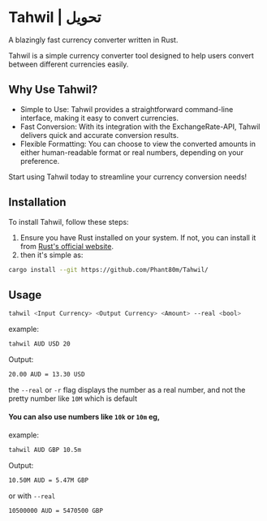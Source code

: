 # Tahwil | تحويل
A blazingly fast currency converter written in Rust.

Tahwil is a simple currency converter tool designed to help users convert between different currencies easily.
## Why Use Tahwil?

  * Simple to Use: Tahwil provides a straightforward command-line interface, making it easy to convert currencies.
  * Fast Conversion: With its integration with the ExchangeRate-API, Tahwil delivers quick and accurate conversion results.
  * Flexible Formatting: You can choose to view the converted amounts in either human-readable format or real numbers, depending on your preference.

Start using Tahwil today to streamline your currency conversion needs!
## Installation
To install Tahwil, follow these steps:
1. Ensure you have Rust installed on your system. If not, you can install it from [Rust's official website](https://www.rust-lang.org/tools/install).
2. then it's simple as:
```bash
cargo install --git https://github.com/Phant80m/Tahwil/
```

## Usage 
```bash
tahwil <Input Currency> <Output Currency> <Amount> --real <bool>
```
example:
```bash
tahwil AUD USD 20
```
Output:
```bash
20.00 AUD = 13.30 USD
```

the `--real` or `-r` flag displays the number as a real number, and not the pretty number like `10M` which is default

#### You can also use numbers like `10k` or `10m` eg,
example:
```bash
tahwil AUD GBP 10.5m
```
Output:
```bash
10.50M AUD = 5.47M GBP
```
or with `--real` 
```bash
10500000 AUD = 5470500 GBP
```
